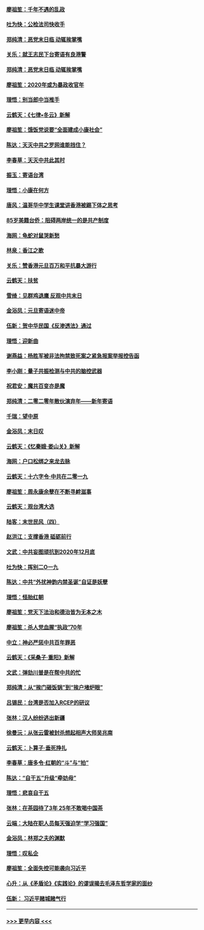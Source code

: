 #### [廖祖笙：千年不遇的乱政](../pages/nsc993/n11770373.md?t=01060801) 
#### [吐为快：公检法司快收手](../pages/nsc993/n11770359.md?t=01060801) 
#### [郑纯清：恶党末日临 动辄挨掌嘴](../pages/nsc993/n11769912.md?t=01060801) 
#### [关乐：就王志民下台寄语有良港警](../pages/nsc993/n11769903.md?t=01060801) 
#### [郑纯清：恶党末日临 动辄挨掌嘴](../pages/nsc993/n11769356.md?t=01060801) 
#### [廖祖笙：2020年或为暴政收官年](../pages/nsc993/n11768216.md?t=01060801) 
#### [理悟：别当郎中当推手](../pages/nsc993/n11768243.md?t=01060801) 
#### [云鹤天：《七律▪冬云》新解](../pages/nsc993/n11768204.md?t=01060801) 
#### [廖祖笙：饿饭党说要“全面建成小康社会”](../pages/nsc993/n11767482.md?t=01060801) 
#### [陈达：天灭中共之罗网谁能挡住？](../pages/nsc993/n11767465.md?t=01060801) 
#### [李春草：天灭中共此其时](../pages/nsc993/n11767452.md?t=01060801) 
#### [振玉：寄语台湾](../pages/nsc993/n11767432.md?t=01060801) 
#### [理悟：小康在何方](../pages/nsc993/n11767394.md?t=01060801) 
#### [唐风：温哥华中学生课堂讲香港被踢下体之思考](../pages/nsc993/n11766848.md?t=01060801) 
#### [85岁美籍台侨：阻碍两岸统一的是共产制度](../pages/nsc993/n11765043.md?t=01060801) 
#### [海网：龟蛇对鼠哭新愁](../pages/nsc993/n11764895.md?t=01060801) 
#### [林泉：香江之歌](../pages/nsc993/n11764415.md?t=01060801) 
#### [关乐：赞香港元旦百万和平抗暴大游行](../pages/nsc993/n11764382.md?t=01060801) 
#### [云鹤天：扶贫](../pages/nsc993/n11764245.md?t=01060801) 
#### [雪绮：见群鸡退鹰  反观中共末日](../pages/nsc993/n11762112.md?t=01060801) 
#### [金浴凤：元旦寄语迷中帝](../pages/nsc993/n11761788.md?t=01060801) 
#### [伍新：贺中华民国《反渗透法》通过](../pages/nsc993/n11761994.md?t=01060801) 
#### [理悟：迎新曲](../pages/nsc993/n11761152.md?t=01060801) 
#### [谢燕益：杨胜军被非法拘禁致死案之紧急报案举报控告函](../pages/nsc993/n11756134.md?t=01060801) 
#### [李小刚：量子共振检测与中共的脑控武器](../pages/nsc993/n11754518.md?t=01060801) 
#### [祝君安：魔共百变亦是魔](../pages/nsc993/n11754469.md?t=01060801) 
#### [郑纯清：二零二零年散伙演弃年——新年寄语](../pages/nsc993/n11754195.md?t=01060801) 
#### [千瑞：望中原](../pages/nsc993/n11754159.md?t=01060801) 
#### [金浴凤：末日叹](../pages/nsc993/n11752359.md?t=01060801) 
#### [云鹤天：《忆秦娥‧娄山关》新解](../pages/nsc993/n11752348.md?t=01060801) 
#### [海网：户口松绑之来龙去脉](../pages/nsc993/n11752328.md?t=01060801) 
#### [云鹤天：十六字令‧中共在二零一九](../pages/nsc993/n11752305.md?t=01060801) 
#### [廖祖笙：周永康余孽在不断寻衅滋事](../pages/nsc993/n11751013.md?t=01060801) 
#### [云鹤天：观台湾大选](../pages/nsc993/n11751007.md?t=01060801) 
#### [陆客：末世民风（四）](../pages/nsc993/n11749203.md?t=01060801) 
#### [赵洪江：支撑香港 砥砺前行](../pages/nsc993/n11748482.md?t=01060801) 
#### [文武：中共妄图顽抗到2020年12月底](../pages/nsc993/n11748446.md?t=01060801) 
#### [吐为快：挥别二O一九](../pages/nsc993/n11748411.md?t=01060801) 
#### [陈达：中共“外扰神韵内禁圣诞”自证是妖孽](../pages/nsc993/n11748226.md?t=01060801) 
#### [理悟：怪胎红朝](../pages/nsc993/n11748206.md?t=01060801) 
#### [廖祖笙：党天下法治和德治皆为无本之木](../pages/nsc993/n11748135.md?t=01060801) 
#### [廖祖笙：杀人党血腥“执政”70年](../pages/nsc993/n11745144.md?t=01060801) 
#### [中立：神必严惩中共百年罪恶](../pages/nsc993/n11744970.md?t=01060801) 
#### [云鹤天：《采桑子‧重阳》新解](../pages/nsc993/n11744948.md?t=01060801) 
#### [文武：弹劾川普是在帮中共的忙](../pages/nsc993/n11744758.md?t=01060801) 
#### [郑纯清：从“挨门砸饭锅”到“挨户堵炉眼”](../pages/nsc993/n11744745.md?t=01060801) 
#### [吕锡民：台湾是否加入RCEP的研议](../pages/nsc993/n11744701.md?t=01060801) 
#### [张林：汉人纷纷逃出新疆](../pages/nsc993/n11743530.md?t=01060801) 
#### [徐曼沅：从张云雷被封杀想起相声大师吴兆南](../pages/nsc993/n11741816.md?t=01060801) 
#### [云鹤天：卜算子‧垂死挣扎](../pages/nsc993/n11739956.md?t=01060801) 
#### [李春草：唐多令‧红朝的“斗”与“拍”](../pages/nsc993/n11739830.md?t=01060801) 
#### [陈达：“自干五”升级“牵妨母”](../pages/nsc993/n11739724.md?t=01060801) 
#### [理悟：悲哀自干五](../pages/nsc993/n11739547.md?t=01060801) 
#### [张林：在茶园待了3年 25年不敢喝中国茶](../pages/nsc993/n11739240.md?t=01060801) 
#### [云端：大陆在职人员每天强迫学“学习强国”](../pages/nsc993/n11738735.md?t=01060801) 
#### [金浴凤：林郑之夫的渊默](../pages/nsc993/n11737735.md?t=01060801) 
#### [理悟：叹私企](../pages/nsc993/n11737715.md?t=01060801) 
#### [廖祖笙：全面失控可能袭向习近平](../pages/nsc993/n11737704.md?t=01060801) 
#### [心升：从《矛盾论》《实践论》的谬误揭去毛泽东哲学家的面纱](../pages/nsc993/n11736962.md?t=01060801) 
#### [伍新： 习近平赌城赌气行](../pages/nsc993/n11736929.md?t=01060801) 

----
#### [ >>> 更早内容 <<< ](../indexes/nsc993-earlier.md)

